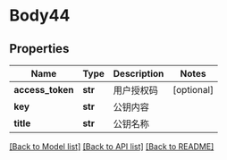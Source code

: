 # Body44

## Properties
Name | Type | Description | Notes
------------ | ------------- | ------------- | -------------
**access_token** | **str** | 用户授权码 | [optional] 
**key** | **str** | 公钥内容 | 
**title** | **str** | 公钥名称 | 

[[Back to Model list]](../README.md#documentation-for-models) [[Back to API list]](../README.md#documentation-for-api-endpoints) [[Back to README]](../README.md)

